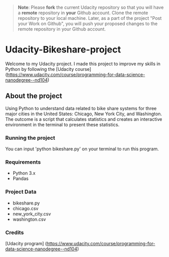 >**Note**: Please **fork** the current Udacity repository so that you will have a **remote** repository in **your** Github account. Clone the remote repository to your local machine. Later, as a part of the project "Post your Work on Github", you will push your proposed changes to the remote repository in your Github account.

# Udacity-Bikeshare-project
Welcome to my Udacity project. I made this project to improve my skills in Python by following the [Udacity course] (https://www.udacity.com/course/programming-for-data-science-nanodegree--nd104)

## About the project
Using Python to understand data related to bike share systems for three major cities in the United States: Chicago, New York City, and Washington.
The outcome is a script that calculates statistics and creates an interactive environment in the terminal to present these statistics.

### Running the project
You can input 'python bikeshare.py' on your terminal to run this program.

### Requirements
- Python 3.x
- Pandas

### Project Data
- bikeshare.py
- chicago.csv
- new_york_city.csv
- washington.csv

### Credits
[Udacity program] (https://www.udacity.com/course/programming-for-data-science-nanodegree--nd104)

